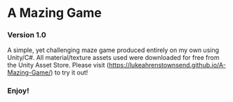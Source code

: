 # A Mazing Game
### Version 1.0

A simple, yet challenging maze game produced entirely on my own using Unity/C#. All material/texture assets used were downloaded for free from the Unity Asset Store. Please visit (https://lukeahrenstownsend.github.io/A-Mazing-Game/) to try it out!

### Enjoy!
